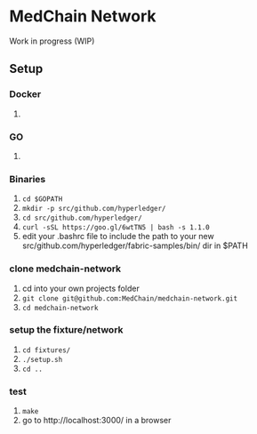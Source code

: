 # MedChain Network

Work in progress (WIP)

## Setup ##
### Docker ###
 1.  

### GO ###
 1.  

### Binaries ###
 1. `cd $GOPATH`
 1. `mkdir -p src/github.com/hyperledger/`
 1. `cd src/github.com/hyperledger/`
 1. `curl -sSL https://goo.gl/6wtTN5 | bash -s 1.1.0`
 1. edit your .bashrc file to include the path to your new src/github.com/hyperledger/fabric-samples/bin/ dir in $PATH

### clone medchain-network ###
 1. cd into your own projects folder
 1. `git clone git@github.com:MedChain/medchain-network.git`
 1. `cd medchain-network`

### setup the fixture/network ###
 1. `cd fixtures/`
 1. `./setup.sh`
 1. `cd ..`

### test ###
 1. `make`
 1. go to http://localhost:3000/ in a browser
